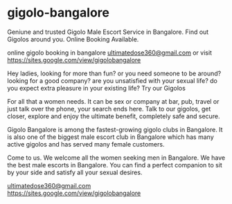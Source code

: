 # gigolo-bangalore
Geniune and trusted Gigolo Male Escort Service in Bangalore. Find out Gigolos around you. Online Booking Available. 

online gigolo booking in bangalore ultimatedose360@gmail.com or visit https://sites.google.com/view/gigolobangalore

Hey ladies, looking for more than fun? or you need someone to be around? looking for a good company? are you unsatisfied with your sexual life?  do you expect extra pleasure in your existing life? Try our Gigolos

For all that a women needs. It can be sex or company at bar, pub, travel or just talk over the phone, your search ends here. Talk to our gigolos, get closer, explore and enjoy the ultimate benefit, completely safe and secure. 


Gigolo Bangalore is among the fastest-growing gigolo clubs in Bangalore. It is also one of the biggest male escort club in Bangalore which has many active gigolos and has served many female customers.


Come to us. We welcome all the women seeking men in Bangalore. We have the best male escorts in Bangalore. You can find a perfect companion to sit by your side and satisfy all your sexual desires. 


ultimatedose360@gmail.com
https://sites.google.com/view/gigolobangalore
